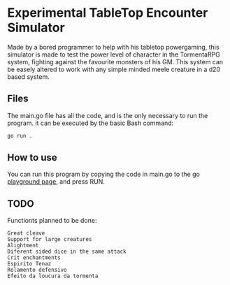 # Experimental TableTop Encounter Simulator

Made by a bored programmer to help with his tabletop powergaming, this simulator is made to test the power level of character in the TormentaRPG system, fighting against the favourite monsters of his GM. This system can be easely altered to work with any simple minded meele creature in a d20 based system.


## Files
The main.go file has all the code, and is the only necessary to run the program. it can be executed by the basic Bash command:
```bash
go run .
```

## How to use

You can run this program by copying the code in main.go to the go [playground page](https://go.dev/play/), and press RUN.

## TODO

Functionts planned to be done:
    
    Great cleave
    Support for large creatures
    Alightment
    Diferent sided dice in the same attack
    Crit enchantments
    Espirito Tenaz
    Rolamento defensivo
    Efeito da loucura da tormenta 
